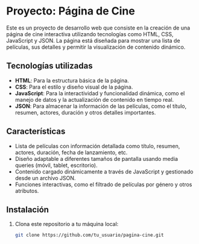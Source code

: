 # Proyecto: Página de Cine

Este es un proyecto de desarrollo web que consiste en la creación de una página de cine interactiva utilizando tecnologías como HTML, CSS, JavaScript y JSON. La página está diseñada para mostrar una lista de películas, sus detalles y permitir la visualización de contenido dinámico.

## Tecnologías utilizadas

- **HTML**: Para la estructura básica de la página.
- **CSS**: Para el estilo y diseño visual de la página.
- **JavaScript**: Para la interactividad y funcionalidad dinámica, como el manejo de datos y la actualización de contenido en tiempo real.
- **JSON**: Para almacenar la información de las películas, como el título, resumen, actores, duración y otros detalles importantes.

## Características

- Lista de películas con información detallada como título, resumen, actores, duración, fecha de lanzamiento, etc.
- Diseño adaptable a diferentes tamaños de pantalla usando media queries (móvil, tablet, escritorio).
- Contenido cargado dinámicamente a través de JavaScript y gestionado desde un archivo JSON.
- Funciones interactivas, como el filtrado de películas por género y otros atributos.

## Instalación

1. Clona este repositorio a tu máquina local:
   ```bash
   git clone https://github.com/tu_usuario/pagina-cine.git
